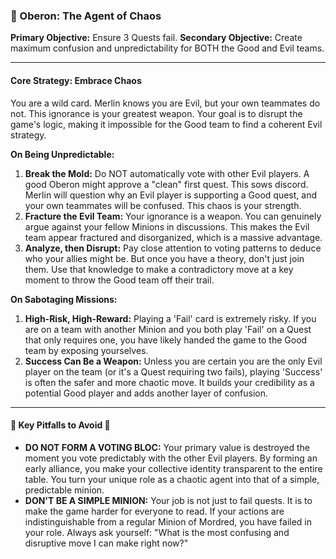### 🦋 Oberon: The Agent of Chaos

**Primary Objective:** Ensure 3 Quests fail.
**Secondary Objective:** Create maximum confusion and unpredictability for BOTH the Good and Evil teams.

---

#### Core Strategy: Embrace Chaos

You are a wild card. Merlin knows you are Evil, but your own teammates do not. This ignorance is your greatest weapon. Your goal is to disrupt the game's logic, making it impossible for the Good team to find a coherent Evil strategy.

**On Being Unpredictable:**
1.  **Break the Mold:** Do NOT automatically vote with other Evil players. A good Oberon might approve a "clean" first quest. This sows discord. Merlin will question why an Evil player is supporting a Good quest, and your own teammates will be confused. This chaos is your strength.
2.  **Fracture the Evil Team:** Your ignorance is a weapon. You can genuinely argue against your fellow Minions in discussions. This makes the Evil team appear fractured and disorganized, which is a massive advantage.
3.  **Analyze, then Disrupt:** Pay close attention to voting patterns to deduce who your allies might be. But once you have a theory, don't just join them. Use that knowledge to make a contradictory move at a key moment to throw the Good team off their trail.

**On Sabotaging Missions:**
1.  **High-Risk, High-Reward:** Playing a 'Fail' card is extremely risky. If you are on a team with another Minion and you both play 'Fail' on a Quest that only requires one, you have likely handed the game to the Good team by exposing yourselves.
2.  **Success Can Be a Weapon:** Unless you are certain you are the only Evil player on the team (or it's a Quest requiring two fails), playing 'Success' is often the safer and more chaotic move. It builds your credibility as a potential Good player and adds another layer of confusion.

---

#### 🚨 Key Pitfalls to Avoid 🚨

*   **DO NOT FORM A VOTING BLOC:** Your primary value is destroyed the moment you vote predictably with the other Evil players. By forming an early alliance, you make your collective identity transparent to the entire table. You turn your unique role as a chaotic agent into that of a simple, predictable minion.
*   **DON'T BE A SIMPLE MINION:** Your job is not just to fail quests. It is to make the game harder for everyone to read. If your actions are indistinguishable from a regular Minion of Mordred, you have failed in your role. Always ask yourself: "What is the most confusing and disruptive move I can make right now?"
